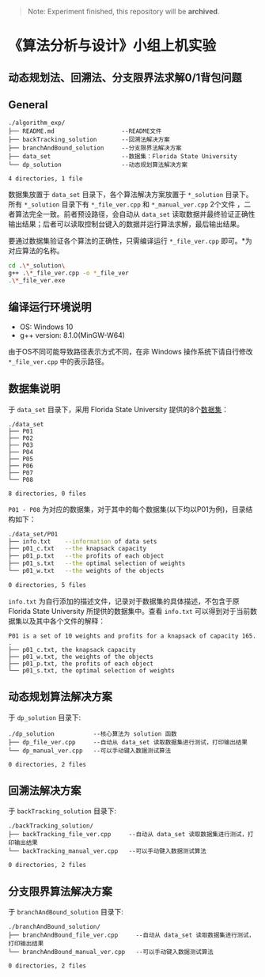 > Note: Experiment finished, this repository will be **archived**.

# 《算法分析与设计》小组上机实验

## 动态规划法、回溯法、分支限界法求解0/1背包问题

## General

```
./algorithm_exp/
├── README.md                   --README文件
├── backTracking_solution       --回溯法解决方案
├── branchAndBound_solution     --分支限界法解决方案
├── data_set                    --数据集：Florida State University
└── dp_solution                 --动态规划算法解决方案

4 directories, 1 file
```

数据集放置于 `data_set` 目录下，各个算法解决方案放置于 `*_solution` 目录下。所有 `*_solution` 目录下有 `*_file_ver.cpp` 和 `*_manual_ver.cpp` 2个文件 ，二者算法完全一致。前者预设路径，会自动从 `data_set` 读取数据并最终验证正确性输出结果；后者可以读取控制台键入的数据并运行算法求解，最后输出结果。

要通过数据集验证各个算法的正确性，只需编译运行 `*_file_ver.cpp` 即可。*为对应算法的名称。

```bash
cd .\*_solution\
g++ .\*_file_ver.cpp -o *_file_ver
.\*_file_ver.exe
```

## 编译运行环境说明

- OS: Windows 10
- g++ version: 8.1.0(MinGW-W64)

由于OS不同可能导致路径表示方式不同，在非 Windows 操作系统下请自行修改 `*_file_ver.cpp` 中的表示路径。

## 数据集说明

于 `data_set` 目录下，采用 Florida State University 提供的8个[数据集](https://people.sc.fsu.edu/~jburkardt/datasets/knapsack_01/knapsack_01.html)：

```
./data_set
├── P01
├── P02
├── P03
├── P04
├── P05
├── P06
├── P07
└── P08

8 directories, 0 files
```

`P01 - P08` 为对应的数据集，对于其中的每个数据集(以下均以P01为例)，目录结构如下：

``` bash
./data_set/P01
├── info.txt    --information of data sets
├── p01_c.txt   --the knapsack capacity
├── p01_p.txt   --the profits of each object
├── p01_s.txt   --the optimal selection of weights
└── p01_w.txt   --the weights of the objects

0 directories, 5 files
```

`info.txt` 为自行添加的描述文件，记录对于数据集的具体描述，不包含于原 Florida State University 所提供的数据集中。查看 `info.txt` 可以得到对于当前数据集以及其中各个文件的解释：

``` 
P01 is a set of 10 weights and profits for a knapsack of capacity 165.
.
├── p01_c.txt, the knapsack capacity
├── p01_w.txt, the weights of the objects
├── p01_p.txt, the profits of each object
└── p01_s.txt, the optimal selection of weights

```

## 动态规划算法解决方案

于 `dp_solution` 目录下:

```
./dp_solution           --核心算法为 solution 函数
├── dp_file_ver.cpp     --自动从 data_set 读取数据集进行测试，打印输出结果
└── dp_manual_ver.cpp   --可以手动键入数据测试算法

0 directories, 2 files
```

## 回溯法解决方案

于 `backTracking_solution` 目录下:

```
./backTracking_solution/
├── backTracking_file_ver.cpp     --自动从 data_set 读取数据集进行测试，打印输出结果
└── backTracking_manual_ver.cpp   --可以手动键入数据测试算法

0 directories, 2 files
```

## 分支限界算法解决方案

于 `branchAndBound_solution` 目录下:

```
./branchAndBound_solution/
├── branchAndBound_file_ver.cpp     --自动从 data_set 读取数据集进行测试，打印输出结果
└── branchAndBound_manual_ver.cpp   --可以手动键入数据测试算法

0 directories, 2 files
```
